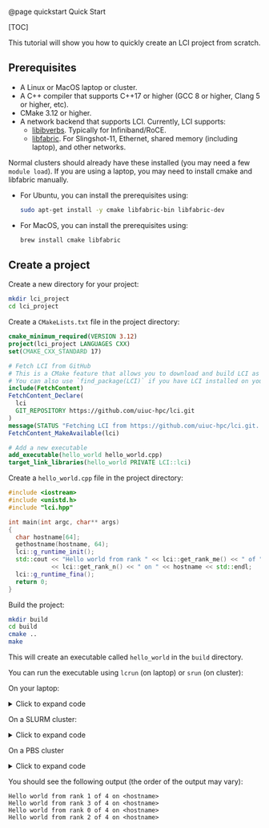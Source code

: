 @page quickstart Quick Start

[TOC]

This tutorial will show you how to quickly create an LCI project from scratch.

## Prerequisites
- A Linux or MacOS laptop or cluster.
- A C++ compiler that supports C++17 or higher (GCC 8 or higher, Clang 5 or higher, etc).
- CMake 3.12 or higher.
- A network backend that supports LCI. Currently, LCI supports:
  - [libibverbs](https://github.com/linux-rdma/rdma-core/blob/master/Documentation/libibverbs.md). Typically for Infiniband/RoCE.
  - [libfabric](https://ofiwg.github.io/libfabric/). For Slingshot-11, Ethernet, shared memory (including laptop), and other networks.

Normal clusters should already have these installed (you may need a few `module load`). If you are using a laptop, you may need to install cmake and libfabric manually.
- For Ubuntu, you can install the prerequisites using:
  ```bash
  sudo apt-get install -y cmake libfabric-bin libfabric-dev
  ```
- For MacOS, you can install the prerequisites using:
  ```bash
  brew install cmake libfabric
  ```

## Create a project

Create a new directory for your project:
```bash
mkdir lci_project
cd lci_project
```

Create a `CMakeLists.txt` file in the project directory:
```cmake
cmake_minimum_required(VERSION 3.12)
project(lci_project LANGUAGES CXX)
set(CMAKE_CXX_STANDARD 17)

# Fetch LCI from GitHub
# This is a CMake feature that allows you to download and build LCI as part of your project.
# You can also use `find_package(LCI)` if you have LCI installed on your system.
include(FetchContent)
FetchContent_Declare(
  lci
  GIT_REPOSITORY https://github.com/uiuc-hpc/lci.git
)
message(STATUS "Fetching LCI from https://github.com/uiuc-hpc/lci.git...")
FetchContent_MakeAvailable(lci)

# Add a new executable
add_executable(hello_world hello_world.cpp)
target_link_libraries(hello_world PRIVATE LCI::lci)
```

Create a `hello_world.cpp` file in the project directory:
```cpp
#include <iostream>
#include <unistd.h>
#include "lci.hpp"

int main(int argc, char** args)
{
  char hostname[64];
  gethostname(hostname, 64);
  lci::g_runtime_init();
  std::cout << "Hello world from rank " << lci::get_rank_me() << " of "
            << lci::get_rank_n() << " on " << hostname << std::endl;
  lci::g_runtime_fina();
  return 0;
}
```

Build the project:
```bash
mkdir build
cd build
cmake ..
make
```
This will create an executable called `hello_world` in the `build` directory.

You can run the executable using `lcrun` (on laptop) or `srun` (on cluster):

On your laptop:
<details>
<summary>Click to expand code</summary>
```bash
cd /path/to/lci_project/build
# you can copy the `lcrun` script to wherever you want
./_deps/lci-src/lcrun -n 4 ./hello_world
```
`lcrun` is a script that can be used to run LCI applications. It is similar to `mpirun` or `srun`, but not as scalable. It is a good tool for fast testing and debugging.
</details>

On a SLURM cluster:
<details>
<summary>Click to expand code</summary>
```bash
cd /path/to/lci_project/build
# get an interactive node or submit a job with sbatch
srun --mpi=pmi2 -n 4 ./hello_world
```
`--mpi=pmi2` makes sure that `srun` enables its PMI2 support. It is typically the default option for `srun`, so you may not need to specify it.
</details>

On a PBS cluster
<details>
<summary>Click to expand code</summary>
```bash
cd /path/to/lci_project/build
# get an interactive node or submit a job with sbatch
mpirun -n 4 ./hello_world
```
You will need to explicitly tell LCI to use MPI to bootstrap. You can do this by passing `-DLCT_PMI_BACKEND_ENABLE_MPI=ON` to cmake when you configure LCI.
</details>

You should see the following output (the order of the output may vary):
```
Hello world from rank 1 of 4 on <hostname>
Hello world from rank 3 of 4 on <hostname>
Hello world from rank 0 of 4 on <hostname>
Hello world from rank 2 of 4 on <hostname>
```